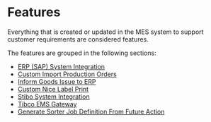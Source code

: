 # Features

Everything that is created or updated in the MES system to support customer requirements are considered features.

The features are grouped in the following sections:
* [ERP (SAP) System Integration](/AMSOsram/techspec>features>CustomERPSystemIntegration)
* [Custom Import Production Orders](/AMSOsram/techspec>features>CustomImportProductionOrders)
* [Inform Goods Issue to ERP](/AMSOsram/techspec>features>CustomInformGoodsIssueToERP)
* [Custom Nice Label Print](/AMSOsram/techspec>features>CustomNiceLabelPrint)
* [Stibo System Integration](/AMSOsram/techspec>features>CustomStiboSystemIntegration)
* [Tibco EMS Gateway](/AMSOsram/techspec>features>CustomTibcoEMSGateway)
* [Generate Sorter Job Definition From Future Action](/AMSOsram/techspec>features>GenerateSorterJobDefinitionFromFutureAction)


